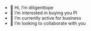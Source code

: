 - 👋 Hi, I’m diligenttope
- 👀 I’m interested in buying you PI
- 🌱 I’m currently active for business 
- 💞️ I’m looking to collaborate with you
  

<!---
digent1/digent1 is a ✨ special ✨ repository because its `README.md` (this file) appears on your GitHub profile.
You can click the Preview link to take a look at your changes.
--->
